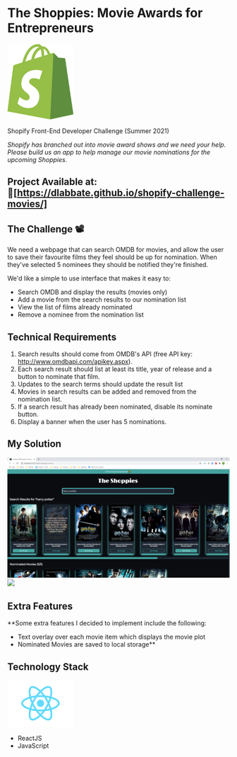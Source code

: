 # The Shoppies: Movie Awards for Entrepreneurs

<img src="./src/images/shopify-logo.png" width="150">

Shopify Front-End Developer Challenge (Summer 2021)

_Shopify has branched out into movie award shows and we need your help. Please build us an app to help manage our movie nominations for the upcoming Shoppies._

## Project Available at: 🔗[https://dlabbate.github.io/shopify-challenge-movies/]

## The Challenge 📽️

We need a webpage that can search OMDB for movies, and allow the user to save their favourite films they feel should be up for nomination. When they've selected 5 nominees they should be notified they're finished.

We'd like a simple to use interface that makes it easy to:

- Search OMDB and display the results (movies only)
- Add a movie from the search results to our nomination list
- View the list of films already nominated
- Remove a nominee from the nomination list

## Technical Requirements

1. Search results should come from OMDB's API (free API key: http://www.omdbapi.com/apikey.aspx).
2. Each search result should list at least its title, year of release and a button to nominate that film.
3. Updates to the search terms should update the result list
4. Movies in search results can be added and removed from the nomination list.
5. If a search result has already been nominated, disable its nominate button.
6. Display a banner when the user has 5 nominations.

## My Solution

<img src="./src/images/my-solution.png">
<img src="./src/images/harry-potter.gif">

## Extra Features

\*\*Some extra features I decided to implement include the following:

- Text overlay over each movie item which displays the movie plot
- Nominated Movies are saved to local storage\*\*

## Technology Stack

<img src="./src/images/react-logo.png" width="150">

- ReactJS
- JavaScript
